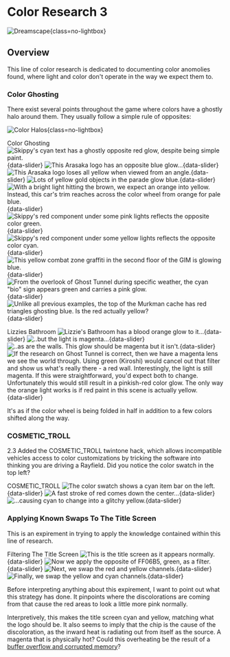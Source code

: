 # Color Research 3

![Dreamscape](./assets/color-3-header.png){class=no-lightbox}

## Overview

This line of color research is dedicated to documenting color anomolies found,
where light and color don't operate in the way we expect them to.

### Color Ghosting

There exist several points throughout the game where colors have a ghostly halo
around them. They usually follow a simple rule of opposites:

![Color Halos](./assets/color-3-halos.png){class=no-lightbox}

Color Ghosting
![Skippy's cyan text has a ghostly opposite red glow, despite being simple paint.](./assets/color-3-ghost-1.png){data-slider}
![This Arasaka logo has an opposite blue glow...](./assets/color-3-ghost-2.png){data-slider}
![This Arasaka logo loses all yellow when viewed from an angle.](./assets/color-3-ghost-3.png){data-slider}
![Lots of yellow gold objects in the parade glow blue.](./assets/color-3-ghost-4.png){data-slider}
![With a bright light hitting the brown, we expect an orange into yellow. Instead, this car's trim reaches across the color wheel from orange for pale blue.](./assets/color-3-car.png){data-slider}
![Skippy's red component under some pink lights reflects the opposite color green.](./assets/color-3-swap-1.png){data-slider}
![Skippy's red component under some yellow lights reflects the opposite color cyan.](./assets/color-3-swap-2.png){data-slider}
![This yellow combat zone graffiti in the second floor of the GIM is glowing blue.](./assets/color-3-swap-3.png){data-slider}
![From the overlook of Ghost Tunnel during specific weather, the cyan "bio" sign appears green and carries a pink glow.](./assets/color-3-swap-4.png){data-slider}
![Unlike all previous examples, the top of the Murkman cache has red triangles ghosting blue. Is the red actually yellow?](./assets/color-3-ghost-5.png){data-slider}

Lizzies Bathroom
![Lizzie's Bathroom has a blood orange glow to it...](./assets/color-3-lizzie-1.png){data-slider}
![..but the light is magenta...](./assets/color-3-lizzie-2.png){data-slider}
![..as are the walls. This glow should be magenta but it isn't.](./assets/color-3-lizzie-3.png){data-slider}
![If the research on Ghost Tunnel is correct, then we have a magenta lens we see the world through. Using green (Kiroshi) would cancel out that filter and show us what's really there - a red wall. Interestingly, the light is still magenta. If this were straightforward, you'd expect both to change. Unfortunately this would still result in a pinkish-red color glow. The only way the orange light works is if red paint in this scene is actually yellow.](./assets/color-3-lizzie-4.png){data-slider}

It's as if the color wheel is being folded in half in addition to a few colors
shifted along the way.

### COSMETIC_TROLL

2.3 Added the COSMETIC_TROLL twintone hack, which allows incompatible vehicles
access to color customizations by tricking the software into thinking you are
driving a Rayfield. Did you notice the color swatch in the top left?

COSMETIC_TROLL
![The color swatch shows a cyan item bar on the left.](./assets/color-3-ct-1.png){data-slider}
![A fast stroke of red comes down the center...](./assets/color-3-ct-2.png){data-slider}
![...causing cyan to change into a glitchy yellow.](./assets/color-3-ct-3.png){data-slider}

### Applying Known Swaps To The Title Screen

This is an expirement in trying to apply the knowledge contained within this
line of research.

Filtering The Title Screen
![This is the title screen as it appears normally.](./assets/color-3-title-1.png){data-slider}
![Now we apply the opposite of FF06B5, green, as a filter.](./assets/color-3-title-2.png){data-slider}
![Next, we swap the red and yellow channels.](./assets/color-3-title-3.png){data-slider}
![Finally, we swap the yellow and cyan channels.](./assets/color-3-title-4.png){data-slider}

Before interpreting anything about this expirement, I want to point out what
this strategy has done. It pinpoints where the discolorations are coming from
that cause the red areas to look a little more pink normally.

Interpretively, this makes the title screen cyan and yellow, matching what the
logo should be. It also seems to imply that the chip is the cause of the
discoloration, as the inward heat is radiating out from itself as the source. A
magenta that is physically hot? Could this overheating be the result of a [buffer
overflow and corrupted memory](theory-broken-time.md)?

